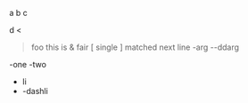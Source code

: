 a
b
c

d
<
> foo
this is & fair
[ single
] matched next line
-arg
--ddarg

-one
-two

- li
- -dashli
